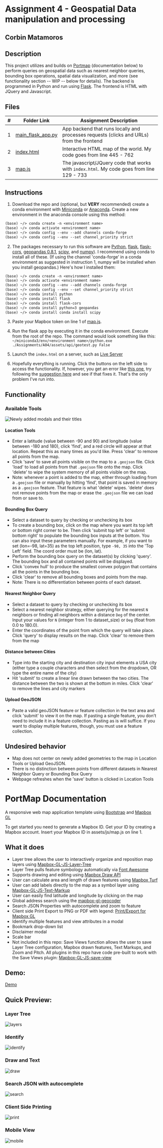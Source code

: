 # Assignment 4 - Geospatial Data manipulation and processing

## Corbin Matamoros

## Description

This project utilizes and builds on [Portmap](https://github.com/portofportlandgis/portmap) (documentation below) to perform queries on geospatial data such as nearest neighbor queries, bounding box operations, spatial data visualization, and more (see functionality section -- WIP -- below for details). The backend is programmed in Python and run using [Flask](https://flask.palletsprojects.com/en/1.1.x/). The frontend is HTML with JQuery and Javascript.

## Files

|   #   | Folder Link | Assignment Description |
| :---: | ----------- | ---------------------- |
|   1    | [main_flask_app.py](assets/api/main_flask_app.py) | App backend that runs locally and processes requests (clicks and URLs) from the frontend |
|   2    | [index.html](index.html) | Interactive HTML map of the world. My code goes from line 445 - 762 |
|   3    | [map.js](assets/js/map.js) | The javascript/JQuery code that works with `index.html`. My code goes from line 129 - 733|

## Instructions

1. Download the repo and (optional, but __VERY__ recommended) create a conda environment with [Miniconda](https://docs.conda.io/en/latest/miniconda.html) or [Anaconda](https://conda.io/projects/conda/en/latest/user-guide/install/index.html). Create a new environment in the anaconda console using this method:

```txt
(base) ~/> conda create -n <environment name>
(base) ~/> conda activate <environment name>
(base) ~/> conda config --env --add channels conda-forge
(base) ~/> conda config --env --set channel_priority strict
```

2. The packages necessary to run this software are [Python](https://www.python.org/), [flask](https://flask.palletsprojects.com/en/1.1.x/), [flask-cors](https://flask-cors.readthedocs.io/en/latest/#installation), [geopandas 0.8.1](https://geopandas.org/install.html#creating-a-new-environment), [scipy](https://www.scipy.org/install.html#installation), and [numpy](https://numpy.org/install/)). I recommend using conda to install all of these. (If using the channel 'conda-forge' in a conda environment as suggested in instruction 1, numpy will be installed when you install geopandas.) Here's how I installed them:

```txt
(base) ~/> conda create -n <environment name>
(base) ~/> conda activate <environment name>
(base) ~/> conda config --env --add channels conda-forge
(base) ~/> conda config --env --set channel_priority strict
(base) ~/> conda install python
(base) ~/> conda install flask
(base) ~/> conda install flask-cors
(base) ~/> conda install python=3 geopandas
(base) ~/> conda install conda install scipy
```

3. Paste your Mapbox token on line 1 of [map.js](assets/js/map.js).

4. Run the flask app by executing it in the conda environment. Execute from the root of the repo. The command would look something like this: `~/miniconda3/env/<environment name>/python.exe ./Assignments/A04/assets/api/geotest.py False`

5. Launch the `index.html` on a server, such as [Live Server](https://marketplace.visualstudio.com/items?itemName=ritwickdey.LiveServer)

6. Hopefully everything is running. Click the buttons on the left side to access the functionality. If, however, you get an error like [this one](https://github.com/numpy/numpy/issues/14770), try following the [suggestion here](https://github.com/numpy/numpy/issues/14770#issuecomment-602181479) and see if that fixes it. That's the only problem I've run into.

## Functionality

### Available Tools

![Newly added modals and their titles](README_images/AvailModals.png)

#### Location Tools

- Enter a latitude (value between -90 and 90) and longitude (value between -180 and 180), click 'find', and a red circle will appear at that location. Repeat this as many times as you'd like. Press 'clear' to remove all points from the map. 
- Click 'save' to save all points visible on the map to a `.geojson` file. Click 'load' to load all points from that `.geojson` file onto the map. Click 'delete' to wipe the system memory of all points visible on the map. 
- Note: whenever a point is added to the map, either through loading from a `.geojson` file or manually by hitting 'find', that point is saved in memory as a `.geojson` feature. That feature is what 'delete' wipes. 'delete' does not remove points from the map or erase the `.geojson` file we can load from or save to.

#### Bounding Box Query

- Select a dataset to query by checking or unchecking its box
- To create a bounding box, click on the map where you want its top left or bottom right corner to be. Then click 'submit top left' or 'submit bottom right' to populate the bounding box inputs at the bottom. You can also input these parameters manually. For example, if you want to set (lon=-98, lat=35) as the top left position, type `-98, 35` into the 'Top Left' field. The coord order must be (lon, lat).
- Perform the bounding box query on the dataset(s) by clicking 'query'. The bounding box and all contained points will be displayed.
- Click 'convex hull' to produce the smallest convex polygon that contains all the points in the bounding box.
- Click 'clear' to remove all bounding boxes and points from the map.
- Note: There is no differentiation between points of each dataset.

#### Nearest Neighbor Query

- Select a dataset to query by checking or unchecking its box
- Select a nearest neighbor strategy, either querying for the nearest `N` neighbors or finding all neighbors within a distance `Deg` of the center. Input your values for `N` (integer from 1 to dataset_size) or `Deg` (float from 0.0 to 180.0).
- Enter the coordinates of the point from which the query will take place. Click 'query' to display results on the map. Click 'clear' to remove them from the map

#### Distance between Cities

- Type into the starting city and destination city input elements a USA city (either type a couple characters and then select from the dropdown, OR type the entire name of the city)
- Hit 'submit' to create a linear line drawn between the two cities. The distance between the two is shown at the bottom in miles. Click 'clear' to remove the lines and city markers

#### Upload GeoJSON

- Paste a valid geoJSON feature or feature collection in the text area and click 'submit' to view it on the map. If pasting a single feature, you don't need to include it in a feature collection. Pasting as is will suffice. If you want to display multiple features, though, you must use a feature collection.

## Undesired behavior

- Map does not center on newly added geometries to the map in Location Tools or Upload GeoJSON.
- There is no distinction between points from different datasets in Nearest Neighbor Query or Bounding Box Query
- Webpage refreshes when the 'save' button is clicked in Location Tools

#

# PortMap Documentation

A responsive web map application template using [Bootstrap](https://getbootstrap.com/) and [Mapbox GL](https://www.mapbox.com/mapbox-gl-js/api/)

To get started you need to generate a Mapbox ID. Get your ID by creating a Mapbox account. Insert your Mapbox ID in assets/js/map.js on line 1.

## What it does

* Layer tree allows the user to interactively organize and reposition map layers using [Mapbox-GL-JS-Layer-Tree](https://github.com/TheGartrellGroup/Mapbox-GL-JS-Layer-Tree)
* Layer Tree pulls feature symbology automatically via [Font Awesome](http://fontawesome.io/ )
* Supports drawing and editing using [Mapbox Draw API](https://github.com/mapbox/mapbox-gl-draw)
* User can calculate area and length of drawn features using [Mapbox Turf](https://www.mapbox.com/help/define-turf/)
* User can add labels directly to the map as a symbol layer using [Mapbox-GL-JS-Text-Markup](https://github.com/TheGartrellGroup/Mapbox-GL-JS-Text-Markup)
* User can easily find latitude and longitude by clicking on the map 
* Global address search using the [mapbox-gl-geocoder](https://github.com/mapbox/mapbox-gl-geocoder)
* Search JSON Properties with autocomplete and zoom to feature
* Client side Print Export to PNG or PDF with legend: [Print/Export for Mapbox GL](https://github.com/TheGartrellGroup/Mapbox-GL-Print-Export-For-Port)
* Identify multiple features and view attributes in a modal
* Bookmark drop-down list
* Disclaimer modal 
* Scale bar 
* Not included in this repo: Save Views function allows the user to save Layer Tree configuration, Mapbox drawn features, Text Markups, and Zoom and Pitch. All plugins in this repo have code pre-built to work with the Save Views plugin: [Mapbox-GL-JS-save-view](https://github.com/TheGartrellGroup/Mapbox-GL-JS-save-view)


## Demo:
[Demo](https://cdettlaff.github.io./)


## Quick Preview:

### Layer Tree 
![layers](https://user-images.githubusercontent.com/17071327/33678147-c6cf833a-da6f-11e7-9b74-b3f4fd59ea26.gif)

### Identify 
![identify](https://user-images.githubusercontent.com/17071327/33678145-c69bbfe6-da6f-11e7-89ba-08cb0b4d2827.gif)

### Draw and Text
![draw](https://user-images.githubusercontent.com/17071327/33678143-c650e782-da6f-11e7-8771-2537d8bf6c31.gif)

### Search JSON with autocomplete
![search](https://user-images.githubusercontent.com/17071327/33678150-c80cdd74-da6f-11e7-8d16-e6a9dfdbb43b.gif)

### Client Side Printing  
![print](https://user-images.githubusercontent.com/17071327/33678149-c7da0f8e-da6f-11e7-8883-6d4d06af7da5.gif)

### Mobile View   
![mobile](https://user-images.githubusercontent.com/17071327/33678148-c70a666c-da6f-11e7-81c8-cdb6e7e99de8.gif)


